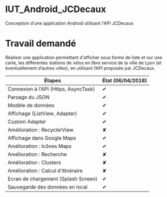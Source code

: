 # IUT_Android_JCDecaux
Conception d'une application Android utilisant l'API JCDecaux

# Travail demandé

Réaliser une application permettant d'afficher sous forme de liste et sur une carte, les différentes stations de vélos en libre service de la ville de Lyon (et éventuellement d’autres villes), en utilisant l’API proposée par JCDecaux.

Étapes | État (06/04/2018)
-------- | -----
Connexion à l'API (Https, AsyncTask) | ✔
Parsage du JSON | ✔
Modèle de données | ✔
Affichage (ListView, Adapter) | ✔
Custom Adapter | ✔
Amélioration : RecyclerView | ✘
Affichage dans Google Maps | ✔
Amélioration : Icônes Maps | ✔
Amélioration : Recherche | ✘
Amélioration : Clusters | ✘
Amélioration : Calcul d'itinéraire | ✘
Ecran de chargement (Splash Screen) | ✔
Sauvegarde des données en local | ✔
